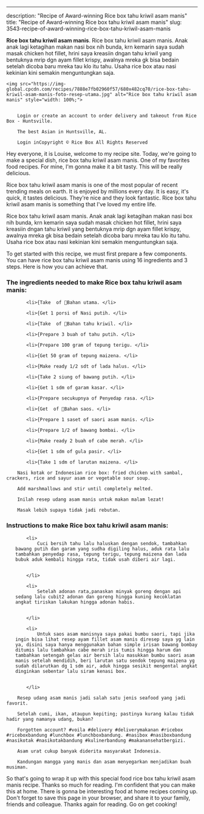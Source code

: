 ---
description: "Recipe of Award-winning Rice box tahu kriwil asam manis"
title: "Recipe of Award-winning Rice box tahu kriwil asam manis"
slug: 3543-recipe-of-award-winning-rice-box-tahu-kriwil-asam-manis

<p>
	<strong>Rice box tahu kriwil asam manis</strong>. 
	Rice box tahu kriwil asam manis. Anak anak lagi ketagihan makan nasi box nih bunda, krn kemarin saya sudah masak chicken hot fillet, hrini saya kreasiin dngan tahu kriwil yang bentuknya mrip dgn ayam fillet krispy, awalnya mreka gk bisa bedain setelah dicoba baru mreka tau klo itu tahu. Usaha rice box atau nasi kekinian kini semakin menguntungkan saja.
</p>
<p>
	
	<img src="https://img-global.cpcdn.com/recipes/7888e7fb02960f57/680x482cq70/rice-box-tahu-kriwil-asam-manis-foto-resep-utama.jpg" alt="Rice box tahu kriwil asam manis" style="width: 100%;">
	
	
		Login or create an account to order delivery and takeout from Rice Box - Huntsville.
	
		The best Asian in Huntsville, AL.
	
		Login inCopyright © Rice Box All Rights Reserved
	
</p>
<p>
	Hey everyone, it is Louise, welcome to my recipe site. Today, we're going to make a special dish, rice box tahu kriwil asam manis. One of my favorites food recipes. For mine, I'm gonna make it a bit tasty. This will be really delicious.
</p>
	
<p>
	Rice box tahu kriwil asam manis is one of the most popular of recent trending meals on earth. It is enjoyed by millions every day. It is easy, it's quick, it tastes delicious. They're nice and they look fantastic. Rice box tahu kriwil asam manis is something that I've loved my entire life.
</p>
<p>
	Rice box tahu kriwil asam manis. Anak anak lagi ketagihan makan nasi box nih bunda, krn kemarin saya sudah masak chicken hot fillet, hrini saya kreasiin dngan tahu kriwil yang bentuknya mrip dgn ayam fillet krispy, awalnya mreka gk bisa bedain setelah dicoba baru mreka tau klo itu tahu. Usaha rice box atau nasi kekinian kini semakin menguntungkan saja.
</p>

<p>
To get started with this recipe, we must first prepare a few components. You can have rice box tahu kriwil asam manis using 16 ingredients and 3 steps. Here is how you can achieve that.
</p>

<h3>The ingredients needed to make Rice box tahu kriwil asam manis:</h3>

<ol>
	
		<li>{Take  of 🌺Bahan utama. </li>
	
		<li>{Get 1 porsi of Nasi putih. </li>
	
		<li>{Take  of 🌺Bahan tahu kriwil. </li>
	
		<li>{Prepare 3 buah of tahu putih. </li>
	
		<li>{Prepare 100 gram of tepung terigu. </li>
	
		<li>{Get 50 gram of tepung maizena. </li>
	
		<li>{Make ready 1/2 sdt of lada halus. </li>
	
		<li>{Take 2 siung of bawang putih. </li>
	
		<li>{Get 1 sdm of garam kasar. </li>
	
		<li>{Prepare secukupnya of Penyedap rasa. </li>
	
		<li>{Get  of 🌺Bahan saos. </li>
	
		<li>{Prepare 1 saset of saori asam manis. </li>
	
		<li>{Prepare 1/2 of bawang bombai. </li>
	
		<li>{Make ready 2 buah of cabe merah. </li>
	
		<li>{Get 1 sdm of gula pasir. </li>
	
		<li>{Take 1 sdm of larutan maizena. </li>
	
</ol>
<p>
	
		Nasi kotak or Indonesian rice box: fried chicken with sambal, crackers, rice and sayur asam or vegetable sour soup.
	
		Add marshmallows and stir until completely melted.
	
		Inilah resep udang asam manis untuk makan malam lezat!
	
		Masak lebih supaya tidak jadi rebutan.
	
</p>

<h3>Instructions to make Rice box tahu kriwil asam manis:</h3>

<ol>
	
		<li>
			Cuci bersih tahu lalu haluskan dengan sendok, tambahkan bawang putih dan garam yang sudha digiling halus, aduk rata lalu tambahkan penyedap rasa, tepung terigu, tepung maizena dan lada bubuk aduk kembali hingga rata, tidak usah diberi air lagi.
			
			
		</li>
	
		<li>
			Setelah adonan rata,panaskan minyak goreng dengan api sedang lalu cubit2 adonan dan goreng hingga kuning kecoklatan angkat tiriskan lakukan hingga adonan habis.
			
			
		</li>
	
		<li>
			Untuk saos asam manisnya saya pakai bumbu saori, tapi jika ingin bisa lihat resep ayam fillet asam manis diresep saya yg lain ya, disini saya hanya menggunakan bahan simple irisan bawang bombay ditumis lalu tambahkan cabe merah iris tumis hingga harum dan tambahkan setengah gelas air bersih lalu masukkan bumbu saori asam manis setelah mendidih, beri larutan satu sendok tepung maizena yg sudah dilarutkan dg 1 sdm air, aduk hingga sesikit mengental angkat dinginkan sebentar lalu siram kenasi box.
			
			
		</li>
	
</ol>

<p>
	
		Resep udang asam manis jadi salah satu jenis seafood yang jadi favorit.
	
		Setelah cumi, ikan, ataupun kepiting; pastinya kurang kalau tidak hadir yang namanya udang, bukan?
	
		Forgotten account? #voila #delivery #deliverymakanan #ricebox #riceboxbandung #lunchbox #lunchboxbandung. #nasibox #nasiboxbandung #nasikotak #nasikotakbandung #kulinerbandung #makanansehatbergizi.
	
		Asam urat cukup banyak diderita masyarakat Indonesia.
	
		Kandungan mangga yang manis dan asam menyegarkan menjadikan buah musiman.
	
</p>

<p>
	So that's going to wrap it up with this special food rice box tahu kriwil asam manis recipe. Thanks so much for reading. I'm confident that you can make this at home. There is gonna be interesting food at home recipes coming up. Don't forget to save this page in your browser, and share it to your family, friends and colleague. Thanks again for reading. Go on get cooking!
</p>
